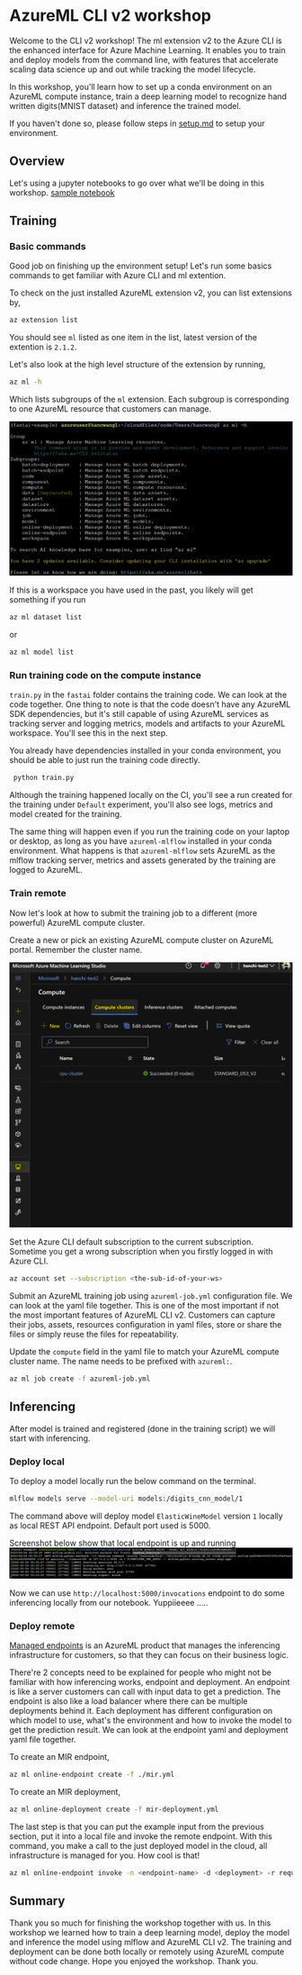 # AzureML CLI v2 workshop

Welcome to the CLI v2 workshop! The ml extension v2 to the Azure CLI is the enhanced interface for Azure Machine Learning. It enables you to train and deploy models from the command line, with features that accelerate scaling data science up and out while tracking the model lifecycle.

In this workshop, you'll learn how to set up a conda environment on an AzureML compute instance, train a deep learning model to recognize hand written digits(MNIST dataset) and inference the trained model.

If you haven't done so, please follow steps in [setup.md](./setup.md) to setup your environment.

## Overview

Let's using a jupyter notebooks to go over what we'll be doing in this workshop. [sample notebook](./mnist.ipynb)

## Training

### Basic commands

Good job on finishing up the environment setup! Let's run some basics commands to get familiar with Azure CLI and ml extention.

To check on the just installed AzureML extension v2, you can list extensions by,

```bash
az extension list
```

You should see `ml` listed as one item in the list, latest version of the extention is `2.1.2`.

Let's also look at the high level structure of the extension by running,

```bash
az ml -h
```

Which lists subgroups of the `ml` extension. Each subgroup is corresponding to one AzureML resource that customers can manage.

![2.png](./2.png)

If this is a workspace you have used in the past, you likely will get something if you run

```bash
az ml dataset list
```

or

```bash
az ml model list
```

### Run training code on the compute instance

`train.py` in the `fastai` folder contains the training code. We can look at the code together. One thing to note is that the code doesn't have any AzureML SDK dependencies, but it's still capable of using AzureML services as tracking server and logging metrics, models and artifacts to your AzureML workspace. You'll see this in the next step.

You already have dependencies installed in your conda environment, you should be able to just run the training code directly.

```bash
 python train.py
```

Although the training happened locally on the CI, you'll see a run created for the training under `Default` experiment, you'll also see logs, metrics and model created for the training.

The same thing will happen even if you run the training code on your laptop or desktop, as long as you have `azureml-mlflow` installed in your conda environment. What happens is that `azureml-mlflow` sets AzureML as the mlflow tracking server, metrics and assets generated by the training are logged to AzureML.

### Train remote

Now let's look at how to submit the training job to a different (more powerful) AzureML compute cluster.

Create a new or pick an existing AzureML compute cluster on AzureML portal. Remember the cluster name.

![aml-compute](./aml-compute.png)

Set the Azure CLI default subscription to the current subscription. Sometime you get a wrong subscription when you firstly logged in with Azure CLI.

```bash
az account set --subscription <the-sub-id-of-your-ws>
```

Submit an AzureML training job using `azureml-job.yml` configuration file. We can look at the yaml file together. This is one of the most important if not the most important features of AzureML CLI v2. Customers can capture their jobs, assets, resources configuration in yaml files, store or share the files or simply reuse the files for repeatability.

Update the `compute` field in the yaml file to match your AzureML compute cluster name. The name needs to be prefixed with `azureml:`.

```bash
az ml job create -f azureml-job.yml
```

## Inferencing

After model is trained and registered (done in the training script) we will start with inferencing.
### Deploy local
To deploy a model locally run the below command on the terminal.

```bash
mlflow models serve --model-uri models:/digits_cnn_model/1
```

The command above will deploy model `ElasticWineModel` version `1` locally as local REST API endpoint. Default port used is 5000.

Screenshot below show that local endpoint is up and running
![Local Inference](./local_inference.png)

Now we can use `http://localhost:5000/invocations` endpoint to do some inferencing locally from our notebook. Yuppiieeee .....

### Deploy remote

[Managed endpoints](https://techcommunity.microsoft.com/t5/ai-machine-learning-blog/announcing-managed-endpoints-in-azure-machine-learning-for/ba-p/2366481) is an AzureML product that manages the inferencing infrastructure for customers, so that they can focus on their business logic.

There're 2 concepts need to be explained for people who might not be familiar with how inferencing works, endpoint and deployment. An endpoint is like a server customers can call with input data to get a prediction. The endpoint is also like a load balancer where there can be multiple deployments behind it. Each deployment has different configuration on which model to use, what's the environment and how to invoke the model to get the prediction result. We can look at the endpoint yaml and deployment yaml file together.

To create an MIR endpoint,

```bash
az ml online-endpoint create -f ./mir.yml
```

To create an MIR deployment,

```bash
az ml online-deployment create -f mir-deployment.yml
```

The last step is that you can put the example input from the previous section, put it into a local file and invoke the remote endpoint. With this command, you make a call to the just deployed model in the cloud, all infrastructure is managed for you. How cool is that!

```bash
az ml online-endpoint invoke -n <endpoint-name> -d <deployment> -r request-file.json
```

## Summary

Thank you so much for finishing the workshop together with us. In this workshop we learned how to train a deep learning model, deploy the model and inference the model using mlflow and AzureML CLI v2. The training and deployment can be done both locally or remotely using AzureML compute without code change. Hope you enjoyed the workshop. Thank you.
